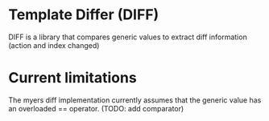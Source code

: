 # Template Differ (DIFF)

DIFF is a library that compares generic values to extract diff information (action and index changed)

# Current limitations

The myers diff implementation currently assumes that the generic value has an overloaded == operator. (TODO: add comparator)
